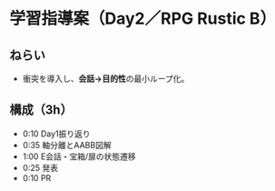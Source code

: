 # 学習指導案（Day2／RPG Rustic B）
## ねらい
- 衝突を導入し、**会話→目的性**の最小ループ化。
## 構成（3h）
- 0:10 Day1振り返り
- 0:35 軸分離とAABB図解
- 1:00 E会話・宝箱/扉の状態遷移
- 0:25 発表
- 0:10 PR
